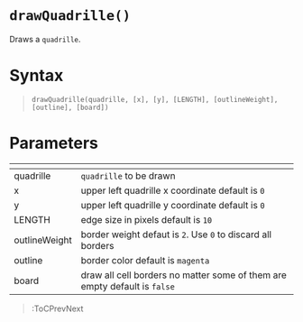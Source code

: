 # `drawQuadrille()`

Draws a `quadrille`.

# Syntax

> `drawQuadrille(quadrille, [x], [y], [LENGTH], [outlineWeight], [outline], [board])`

# Parameters

| <!-- -->      | <!-- -->                                                                  |
|---------------|---------------------------------------------------------------------------|
| quadrille     | `quadrille` to be drawn                                                   |
| x             | upper left quadrille x coordinate default is `0`                          |
| y             | upper left quadrille y coordinate default is `0`                          |
| LENGTH        | edge size in pixels default is `10`                                       |
| outlineWeight | border weight defaut is `2`. Use `0` to discard all borders               |
| outline       | border color default is `magenta`                                         |
| board         | draw all cell borders no matter some of them are empty default is `false` |

> :ToCPrevNext